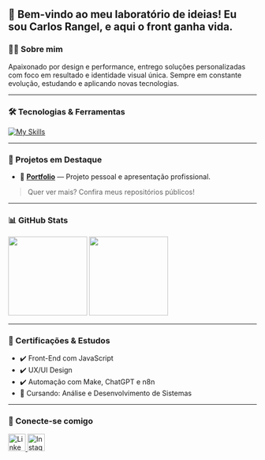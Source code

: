 <h2 align="left">🚀 Bem-vindo ao meu laboratório de ideias! Eu sou Carlos Rangel, e aqui o front ganha vida.</h2>


### 👨‍💻 Sobre mim

Apaixonado por design e performance, entrego soluções personalizadas com foco em resultado e identidade visual única.
Sempre em constante evolução, estudando e aplicando novas tecnologias.

---

### 🛠️ Tecnologias & Ferramentas

[![My Skills](https://skillicons.dev/icons?i=js,ts,react,nextjs,nodejs,html,css,tailwind,mysql,postgres,supabase,wordpress,ps,c)](https://skillicons.dev)



---

### 🌟 Projetos em Destaque

- 🔗 [**Portfolio**](https://seusite.com/medicos) — Projeto pessoal e apresentação profissional.


> Quer ver mais? Confira meus repositórios públicos!

---

### 📊 GitHub Stats

<div align="left">
  <img src="https://github-readme-stats.vercel.app/api?username=CarlosRangel-Dev&show_icons=true&theme=tokyonight" height="160" />
  <img src="https://github-readme-stats.vercel.app/api/top-langs/?username=CarlosRangel-Dev&layout=compact&theme=tokyonight" height="160"/>
</div>

---

### 🧠 Certificações & Estudos

- ✔️ Front-End com JavaScript
- ✔️ UX/UI Design
- ✔️ Automação com Make, ChatGPT e n8n  
- 🧪 Cursando: Análise e Desenvolvimento de Sistemas

---

### 📱 Conecte-se comigo

<div align="left">
  <a href="https://www.linkedin.com/in/carlosrangel-dev/" target="_blank">
    <img src="https://img.shields.io/static/v1?message=LinkedIn&logo=linkedin&label=&color=0077B5&logoColor=white&labelColor=&style=for-the-badge" height="35" alt="LinkedIn"/>
  </a>
  <a href="https://www.instagram.com/carlosrangel.programador/" target="_blank">
    <img src="https://img.shields.io/static/v1?message=Instagram&logo=instagram&label=&color=E4405F&logoColor=white&labelColor=&style=for-the-badge" height="35" alt="Instagram"/>
  </a>
</div>
